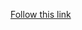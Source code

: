 [Follow this link](https://github.com/IOxCyber/ZtoM_Bootcamp/tree/2a4bc2a39d0e435c1788241111e1b9b97ad1a498/2.Scanning/Nessus)
